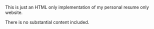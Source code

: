 This is just an HTML only implementation of my personal resume only website.

There is no substantial content included.
